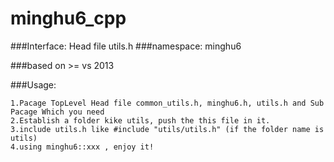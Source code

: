 # minghu6_cpp

###Interface: Head file utils.h
###namespace: minghu6

###based on >= vs 2013

###Usage:

    1.Pacage TopLevel Head file common_utils.h, minghu6.h, utils.h and Sub Pacage Which you need
    2.Establish a folder kike utils, push the this file in it.
    3.include utils.h like #include "utils/utils.h" (if the folder name is utils)
    4.using minghu6::xxx , enjoy it!
  
